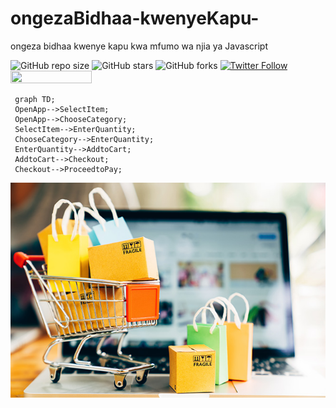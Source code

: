 # ongezaBidhaa-kwenyeKapu-
ongeza bidhaa kwenye kapu kwa mfumo wa njia ya Javascript


![GitHub repo size](https://img.shields.io/github/repo-size/joelwmulongo/add-to-cart-)
![GitHub stars](https://img.shields.io/github/stars/joelwmulongo/add-to-cart-?style=social)
![GitHub forks](https://img.shields.io/github/forks/joelwmulongo/add-to-cart-?style=social)
[![Twitter Follow](https://img.shields.io/twitter/follow/mulongojoel?style=social)](https://twitter.com/intent/follow?screen_name=mulongojoel)
<img width="130" height="20" src="https://visitor-badge.glitch.me/badge?page_id=joelwmulongo/add-to-cart-">


```mermaid
 graph TD;
 OpenApp-->SelectItem;
 OpenApp-->ChooseCategory;
 SelectItem-->EnterQuantity;
 ChooseCategory-->EnterQuantity;
 EnterQuantity-->AddtoCart;
 AddtoCart-->Checkout;
 Checkout-->ProceedtoPay;
 ```

<img src="images/online-shopping.jpg"></img>
